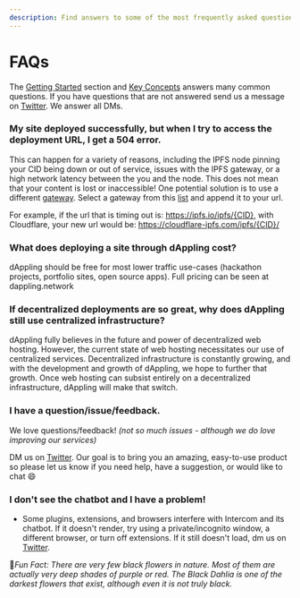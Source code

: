 ```yaml
---
description: Find answers to some of the most frequently asked questions
---
```


# FAQs

The [Getting Started](../getting-started/) section and [Key Concepts](../key-concepts/) answers many common questions. If you have questions that are not answered send us a message on [Twitter](https://twitter.com/dApplingNetwork). We answer all DMs.&#x20;

### My site deployed successfully, but when I try to access the deployment URL, I get a 504 error.&#x20;

This can happen for a variety of reasons, including the IPFS node pinning your CID being down or out of service, issues with the IPFS gateway, or a high network latency between the you and the node. This does not mean that your content is lost or inaccessible! One potential solution is to use a different [gateway](https://docs.ipfs.tech/concepts/ipfs-gateway/#gateway-providers). Select a gateway from this [list](https://ipfs.github.io/public-gateway-checker/) and append it to your url.&#x20;

For example, if the url that is timing out is: https://ipfs.io/ipfs/{CID}, with Cloudflare, your new url would be: https://cloudflare-ipfs.com/ipfs/{CID}/

### What does deploying a site through dAppling cost?

dAppling should be free for most lower traffic use-cases (hackathon projects, portfolio sites, open source apps). Full pricing can be seen at dappling.network

### If decentralized deployments are so great, why does dAppling still use centralized infrastructure?

dAppling fully believes in the future and power of decentralized web hosting. However, the current state of web hosting necessitates our use of centralized services. Decentralized infrastructure is constantly growing, and with the development and growth of dAppling, we hope to further that growth. Once web hosting can subsist entirely on a decentralized infrastructure, dAppling will make that switch.

### I have a question/issue/feedback.

We love questions/feedback! _(not so much issues - although we do love improving our services)_&#x20;

DM us on [Twitter](https://twitter.com/dApplingNetwork). Our goal is to bring you an amazing, easy-to-use product so please let us know if you need help, have a suggestion, or would like to chat :smile:&#x20;

### I don't see the chatbot and I have a problem!

* Some plugins, extensions, and browsers interfere with Intercom and its chatbot. If it doesn't render, try using a private/incognito window, a different browser, or turn off extensions. If it still doesn't load, dm us on [Twitter](https://twitter.com/dApplingNetwork).&#x20;



:cactus:_Fun Fact: There are very few black flowers in nature. Most of them are actually very deep shades of purple or red. The Black Dahlia is one of the darkest flowers that exist, although even it is not truly black._
